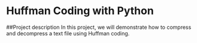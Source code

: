 # Huffman Coding with Python
##Project description
In this project, we will demonstrate how to compress and decompress a text file using Huffman coding. 